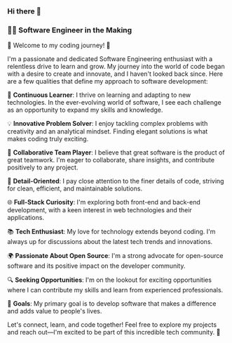 ### Hi there 👋

<!--
**MikeTemi/MikeTemi** is a ✨ _special_ ✨ repository because its `README.md` (this file) appears on your GitHub profile.

Here are some ideas to get you started:

- 🔭 I’m currently working on ...
- 🌱 I’m currently learning ...
- 👯 I’m looking to collaborate on ...
- 🤔 I’m looking for help with ...
- 💬 Ask me about ...
- 📫 How to reach me: ...
- 😄 Pronouns: ...
- ⚡ Fun fact: ...
-->
### 👨‍💻 Software Engineer in the Making

🌟 Welcome to my coding journey! 🌟

I'm a passionate and dedicated Software Engineering enthusiast with a relentless drive to learn and grow. My journey into the world of code began with a desire to create and innovate, and I haven't looked back since. Here are a few qualities that define my approach to software development:

🚀 **Continuous Learner**: I thrive on learning and adapting to new technologies. In the ever-evolving world of software, I see each challenge as an opportunity to expand my skills and knowledge.

💡 **Innovative Problem Solver**: I enjoy tackling complex problems with creativity and an analytical mindset. Finding elegant solutions is what makes coding truly exciting.

🤝 **Collaborative Team Player**: I believe that great software is the product of great teamwork. I'm eager to collaborate, share insights, and contribute positively to any project.

🔧 **Detail-Oriented**: I pay close attention to the finer details of code, striving for clean, efficient, and maintainable solutions.

🌐 **Full-Stack Curiosity**: I'm exploring both front-end and back-end development, with a keen interest in web technologies and their applications.

📚 **Tech Enthusiast**: My love for technology extends beyond coding. I'm always up for discussions about the latest tech trends and innovations.

🌍 **Passionate About Open Source**: I'm a strong advocate for open-source software and its positive impact on the developer community.

🔍 **Seeking Opportunities**: I'm on the lookout for exciting opportunities where I can contribute my skills and learn from experienced professionals.

🎯 **Goals**: My primary goal is to develop software that makes a difference and adds value to people's lives.

Let's connect, learn, and code together! Feel free to explore my projects and reach out—I'm excited to be part of this incredible tech community. 🚀
